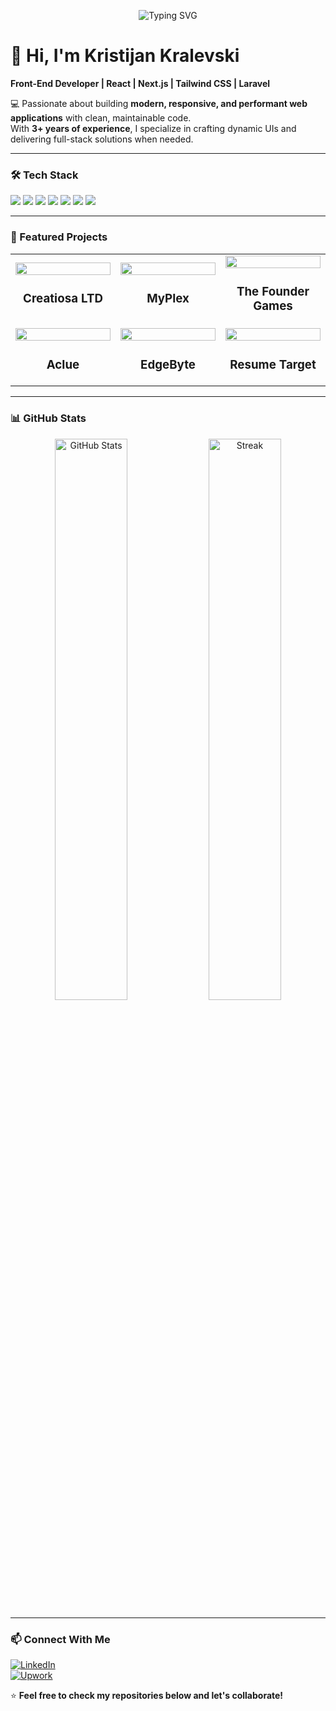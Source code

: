 <!-- Typing SVG Animation -->
<p align="center">
  <img src="https://readme-typing-svg.demolab.com?font=Fira+Code&size=24&duration=3000&pause=1000&color=1EFF00&center=true&vCenter=true&width=600&lines=Hi%2C+I'm+Kristijan+Kralevski;Front-End+Developer;React+%7C+Next.js+%7C+Tailwind+CSS;Laravel+%7C+Full+Stack+Enthusiast" alt="Typing SVG" />
</p>

# 👋 Hi, I'm Kristijan Kralevski  

**Front-End Developer | React | Next.js | Tailwind CSS | Laravel**  

💻 Passionate about building **modern, responsive, and performant web applications** with clean, maintainable code.  
With **3+ years of experience**, I specialize in crafting dynamic UIs and delivering full-stack solutions when needed.  

---

### 🛠 Tech Stack
<p>
  <img src="https://img.shields.io/badge/HTML5-E34F26?style=for-the-badge&logo=html5&logoColor=white" />
  <img src="https://img.shields.io/badge/CSS3-1572B6?style=for-the-badge&logo=css3&logoColor=white" />
  <img src="https://img.shields.io/badge/TailwindCSS-38B2AC?style=for-the-badge&logo=tailwind-css&logoColor=white" />
  <img src="https://img.shields.io/badge/JavaScript-F7DF1E?style=for-the-badge&logo=javascript&logoColor=black" />
  <img src="https://img.shields.io/badge/React-61DAFB?style=for-the-badge&logo=react&logoColor=black" />
  <img src="https://img.shields.io/badge/Next.js-000000?style=for-the-badge&logo=next.js&logoColor=white" />
  <img src="https://img.shields.io/badge/Laravel-FF2D20?style=for-the-badge&logo=laravel&logoColor=white" />
</p>

---

### 🌟 Featured Projects  

<table>
<tr>
<td width="33%">
  <img src="https://i.ibb.co/YZ0sc1v/Creatiosa.png" width="100%" />
  <h3 align="center">Creatiosa LTD</h3>
</td>
<td width="33%">
  <img src="https://i.ibb.co/xJZr9D0/MyPlex.png" width="100%" />
  <h3 align="center">MyPlex</h3>
</td>
<td width="33%">
  <img src="https://i.ibb.co/pPSsQjC/Founder-Games.png" width="100%" />
  <h3 align="center">The Founder Games</h3>
</td>
</tr>

<tr>
<td width="33%">
  <img src="https://i.ibb.co/c3Yt1pJ/Aclue.png" width="100%" />
  <h3 align="center">Aclue</h3>
</td>
<td width="33%">
  <img src="https://i.ibb.co/JyknrNz/EdgeByte.png" width="100%" />
  <h3 align="center">EdgeByte</h3>
</td>
<td width="33%">
  <img src="https://i.ibb.co/TMjDfnc/Resume-Target.png" width="100%" />
  <h3 align="center">Resume Target</h3>
</td>
</tr>
</table>

---

### 📊 GitHub Stats
<p align="center">
  <img src="https://github-readme-stats.vercel.app/api?username=krale1&show_icons=true&theme=radical" alt="GitHub Stats" width="48%" />
  <img src="https://github-readme-streak-stats.herokuapp.com/?user=krale1&theme=radical" alt="Streak" width="48%" />
</p>

---

### 📫 Connect With Me
[![LinkedIn](https://img.shields.io/badge/LinkedIn-0077B5?style=for-the-badge&logo=linkedin&logoColor=white)](https://www.linkedin.com/in/kristijan-kralevski/)  
[![Upwork](https://img.shields.io/badge/Upwork-6fda44?style=for-the-badge&logo=upwork&logoColor=white)](https://www.upwork.com/freelancers/~01cfd6041d3b6deabb)  

⭐ **Feel free to check my repositories below and let's collaborate!**
